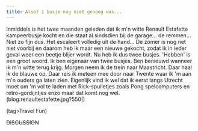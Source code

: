 ```yaml
---
title: Alsof 1 busje nog niet genoeg was...
---
```

Inmiddels is het twee maanden geleden dat ik m'n witte Renault Estafette kampeerbusje kocht en die staat al sindsdien bij de garage... de remmen... Niet zo fijn dus. Het escaleert volledig uit de hand... De zomer is nog net niet voorbij en daarom heb ik maar een nieuwe gekocht, zodat ik in ieder geval weer een beetje blijer wordt. Nu heb ik dus twee busjes. 'Hebben' is een groot woord. Ik ben eigenaar van twee busjes. Ben benieuwd wanneer ik m'n witte terug krijg. Morgen neem ik de trein naar Maastricht. Daar haal ik de blauwe op. Daar reis ik meteen mee door naar Twente waar ik 'm aan m'n ouders ga laten zien. Eigenlijk vind ik wel dat ik eerst langs Utrecht moet om 'm vol te laden met Rick-spulletjes zoals Pong spelcomputers en retro-gordijntjes enzo maar dat komt nog wel. 
\
(blog:renaultestafette.jpg?550|)

(tag>Travel Fun)


~~DISCUSSION~~
